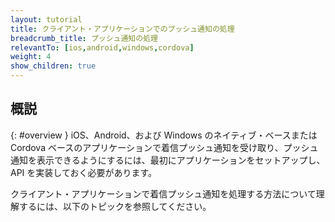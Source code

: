 ```yaml
---
layout: tutorial
title: クライアント・アプリケーションでのプッシュ通知の処理
breadcrumb_title: プッシュ通知の処理
relevantTo: [ios,android,windows,cordova]
weight: 4
show_children: true
---
```

<!-- NLS_CHARSET=UTF-8 -->
## 概説
{: #overview }
iOS、Android、および Windows のネイティブ・ベースまたは Cordova ベースのアプリケーションで着信プッシュ通知を受け取り、プッシュ通知を表示できるようにするには、最初にアプリケーションをセットアップし、API を実装しておく必要があります。

クライアント・アプリケーションで着信プッシュ通知を処理する方法について理解するには、以下のトピックを参照してください。 
